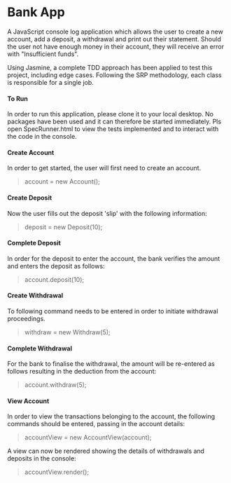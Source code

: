 # Bank App

A JavaScript console log application which allows the user to create a new account, add a deposit, a withdrawal and print out their statement. Should the user not have enough money in their account, they will receive an error with "Insufficient funds".

Using Jasmine, a complete TDD approach has been applied to test this project, including edge cases. Following the SRP methodology, each class is responsible for a single job.

#### To Run
In order to run this application, please clone it to your local desktop. No packages have been used and it can therefore be started immediately. Pls open SpecRunner.html to view the tests implemented and to interact with the code in the console.

#### Create Account
In order to get started, the user will first need to create an account.
> account = new Account();

#### Create Deposit
Now the user fills out the deposit 'slip' with the following information:
> deposit = new Deposit(10);

#### Complete Deposit
In order for the deposit to enter the account, the bank verifies the amount and enters the deposit as follows:
> account.deposit(10);

#### Create Withdrawal
To following command needs to be entered in order to initiate withdrawal proceedings.
> withdraw = new Withdraw(5);

#### Complete Withdrawal
For the bank to finalise the withdrawal, the amount will be re-entered as follows resulting in the deduction from the account:
> account.withdraw(5);

#### View Account
In order to view the transactions belonging to the account, the following commands should be entered, passing in the account details:
> accountView = new AccountView(account);

A view can now be rendered showing the details of withdrawals and deposits in the console:
>accountView.render();
